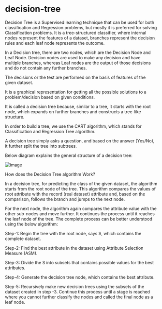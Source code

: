 # decision-tree

Decision Tree is a Supervised learning technique that can be used for both classification and Regression problems, but mostly it is preferred for solving Classification problems. It is a tree-structured classifier, where internal nodes represent the features of a dataset, branches represent the decision rules and each leaf node represents the outcome.

In a Decision tree, there are two nodes, which are the Decision Node and Leaf Node. Decision nodes are used to make any decision and have multiple branches, whereas Leaf nodes are the output of those decisions and do not contain any further branches.

The decisions or the test are performed on the basis of features of the given dataset.

It is a graphical representation for getting all the possible solutions to a problem/decision based on given conditions.

It is called a decision tree because, similar to a tree, it starts with the root node, which expands on further branches and constructs a tree-like structure.

In order to build a tree, we use the CART algorithm, which stands for Classification and Regression Tree algorithm.

A decision tree simply asks a question, and based on the answer (Yes/No), it further split the tree into subtrees.

Below diagram explains the general structure of a decision tree:

![image](https://user-images.githubusercontent.com/29706431/209551936-a227ef86-b368-470c-9cf7-297a9280a758.png)


How does the Decision Tree algorithm Work?

In a decision tree, for predicting the class of the given dataset, the algorithm starts from the root node of the tree. This algorithm compares the values of root attribute with the record (real dataset) attribute and, based on the comparison, follows the branch and jumps to the next node.

For the next node, the algorithm again compares the attribute value with the other sub-nodes and move further. It continues the process until it reaches the leaf node of the tree. The complete process can be better understood using the below algorithm:

Step-1: Begin the tree with the root node, says S, which contains the complete dataset.

Step-2: Find the best attribute in the dataset using Attribute Selection Measure (ASM).

Step-3: Divide the S into subsets that contains possible values for the best attributes.

Step-4: Generate the decision tree node, which contains the best attribute.

Step-5: Recursively make new decision trees using the subsets of the dataset created in step -3. Continue this process until a stage is reached where you cannot further classify the nodes and called the final node as a leaf node.
